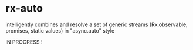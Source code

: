 # rx-auto
intelligently combines and resolve a set of generic streams (Rx.observable, promises, static values) in "async.auto" style


IN PROGRESS !
